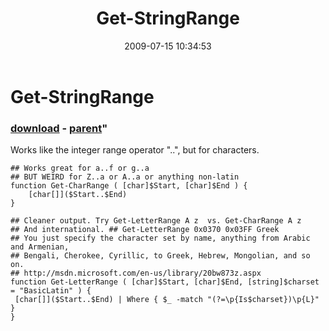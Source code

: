 ﻿---
pid:            1216
parent:         1215
children:       
poster:         Joel Bennett
title:          Get-StringRange
date:           2009-07-15 10:34:53
format:         posh
---

# Get-StringRange

### [download](1216.ps1) - [parent](1215.md)"

Works like the integer range operator "..", but for characters.

```posh
## Works great for a..f or g..a
## BUT WEIRD for Z..a or A..a or anything non-latin
function Get-CharRange ( [char]$Start, [char]$End ) {
	[char[]]($Start..$End)
}

## Cleaner output. Try Get-LetterRange A z  vs. Get-CharRange A z
## And international. ## Get-LetterRange 0x0370 0x03FF Greek
## You just specify the character set by name, anything from Arabic and Armenian,
## Bengali, Cherokee, Cyrillic, to Greek, Hebrew, Mongolian, and so on.
## http://msdn.microsoft.com/en-us/library/20bw873z.aspx
function Get-LetterRange ( [char]$Start, [char]$End, [string]$charset = "BasicLatin" ) {
 [char[]]($Start..$End) | Where { $_ -match "(?=\p{Is$charset})\p{L}" }
}
```
